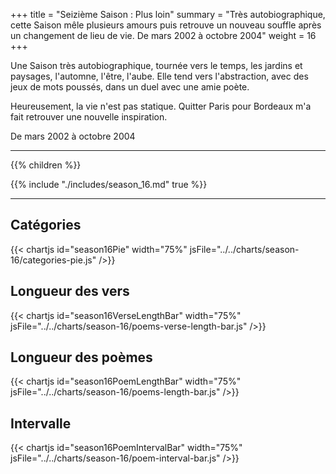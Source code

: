 +++
title = "Seizième Saison : Plus loin"
summary = "Très autobiographique, cette Saison mêle plusieurs amours puis retrouve un nouveau souffle après un changement de lieu de vie. De mars 2002 à octobre 2004"
weight = 16
+++

Une Saison très autobiographique, tournée vers le temps, les jardins et paysages, l'automne, l'être, l'aube. Elle tend vers l'abstraction, avec des jeux de mots poussés, dans un duel avec une amie poète.

Heureusement, la vie n'est pas statique. Quitter Paris pour Bordeaux m'a fait retrouver une nouvelle inspiration.

De mars 2002 à octobre 2004

---
{{% children  %}}

{{% include "./includes/season_16.md" true %}}

---
## Catégories
{{< chartjs id="season16Pie" width="75%" jsFile="../../charts/season-16/categories-pie.js" />}}
## Longueur des vers
{{< chartjs id="season16VerseLengthBar" width="75%" jsFile="../../charts/season-16/poems-verse-length-bar.js" />}}
## Longueur des poèmes
{{< chartjs id="season16PoemLengthBar" width="75%" jsFile="../../charts/season-16/poems-length-bar.js" />}}
## Intervalle
{{< chartjs id="season16PoemIntervalBar" width="75%" jsFile="../../charts/season-16/poem-interval-bar.js" />}}
